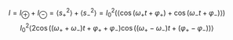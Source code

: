 $$I = I_{\oplus} + I_{\ominus} = \left< s^{2}_{+} \right>+\left< s^{2}_{-} \right> = I_{0}^{2} (\left< \cos(\omega_{+} t + \varphi_{+}) + \cos(\omega_{-} t + \varphi_{-}) \right>  )  $$
$$I_{0}^{2} \left< 2\cos((\omega_{+}+\omega_{-})t+ \varphi_{+}+\varphi_{-})\cos((\omega_{+}-\omega_{-})t+ (\varphi_{+}-\varphi_{-})) \right> $$

